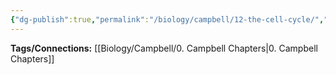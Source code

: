 ```yaml
---
{"dg-publish":true,"permalink":"/biology/campbell/12-the-cell-cycle/","dgHomeLink":true,"dgPassFrontmatter":true}
---
```


**Tags/Connections:**
[[Biology/Campbell/0. Campbell Chapters|0. Campbell Chapters]]